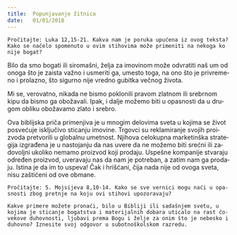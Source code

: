 ```yaml
---
title:  Po­pu­nja­va­nje žit­ni­ca
date:   01/01/2018
---
```


`Pro­či­taj­te: Luka 12,15-21. Ka­kva nam je po­ru­ka upu­će­na iz ovog tek­sta? Kako se na­če­lo spo­me­nu­to u ovim sti­ho­vi­ma može pri­me­ni­ti na ne­ko­ga ko nije bo­gat?`

Bilo da smo bo­ga­ti ili si­ro­ma­šni, že­lja za imo­vi­nom može od­vra­ti­ti naš um od ono­ga što je za­i­sta va­žno i usme­ri­ti ga, ume­sto toga, na ono što je pri­vre­me­no i pro­la­zno, što si­gur­no nije vred­no gu­bit­ka več­nog ži­vo­ta.

Mi se, ve­ro­vat­no, ni­ka­da ne bi­smo po­klo­ni­li pra­vom zlat­nom ili sre­br­nom kipu da bi­smo ga obo­ža­va­li. Ipak, i da­lje mo­že­mo biti u opa­sno­sti da u dru­gom obli­ku obo­ža­va­mo zla­to i sre­bro.

Ova bi­blij­ska pri­ča pri­me­nji­va je u mno­gim de­lo­vi­ma sve­ta u ko­ji­ma se ži­vot po­sve­ću­je is­klju­či­vo sti­ca­nju imo­vi­ne. Tr­gov­ci su re­kla­mi­ra­nje svo­jih pro­i­zvo­da pre­tvo­ri­li u glo­bal­nu umet­nost. Nji­ho­va ce­lo­kup­na mar­ke­tin­ška stra­te­gi­ja iz­gra­đe­na je u na­sto­ja­nju da nas uve­re da ne mo­že­mo biti sreć­ni ili za­do­volj­ni uko­li­ko ne­ma­mo pro­i­zvod koji pro­da­ju. Uspe­šne kom­pa­ni­je stva­ra­ju odre­đen pro­i­zvod, uve­ra­va­ju nas da nam je po­tre­ban, a za­tim nam ga pro­da­ju. Isti­na je da im to uspe­va! Čak i hri­šća­ni, čija nada nije od ovo­ga sve­ta, nisu za­šti­će­ni od ove ob­ma­ne.

`Pro­či­taj­te: 5. Moj­si­je­va 8,10-14. Kako se sve ver­ni­ci mogu naći u opa­sno­sti zbog pret­nje na koju ovi sti­ho­vi upo­zo­ra­va­ju?`

`Ka­kve pri­me­re mo­že­te pro­na­ći, bilo u Bi­bli­ji ili sa­da­šnjem sve­tu, u ko­ji­ma je sti­ca­nje bo­gat­stva i ma­te­ri­jal­nih do­ba­ra uti­ca­lo na rast čo­ve­ko­ve du­hov­no­sti, lju­ba­vi pre­ma Bogu i že­lje za onim što je ne­be­sko i du­hov­no? Iz­ne­si­te svoj od­go­vor u su­bot­no­škol­skom ra­zre­du.`